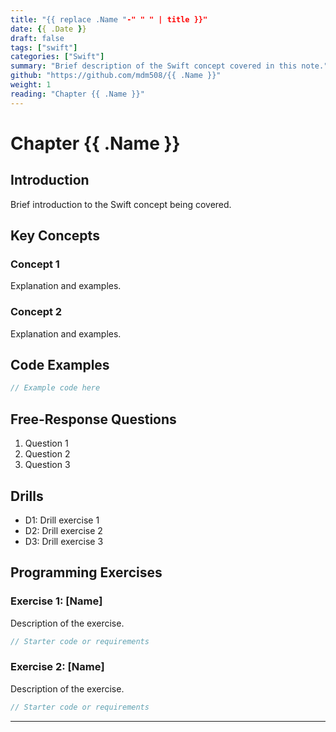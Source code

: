 ```yaml
---
title: "{{ replace .Name "-" " " | title }}"
date: {{ .Date }}
draft: false
tags: ["swift"]
categories: ["Swift"]
summary: "Brief description of the Swift concept covered in this note."
github: "https://github.com/mdm508/{{ .Name }}"
weight: 1
reading: "Chapter {{ .Name }}"
---
```


# Chapter {{ .Name }}

## Introduction

Brief introduction to the Swift concept being covered.

## Key Concepts

### Concept 1
Explanation and examples.

### Concept 2
Explanation and examples.

## Code Examples

```swift
// Example code here
```

## Free-Response Questions

1. Question 1
2. Question 2
3. Question 3

## Drills

* D1: Drill exercise 1
* D2: Drill exercise 2
* D3: Drill exercise 3

## Programming Exercises

### Exercise 1: [Name]

Description of the exercise.

```swift
// Starter code or requirements
```

### Exercise 2: [Name]

Description of the exercise.

```swift
// Starter code or requirements
```

---